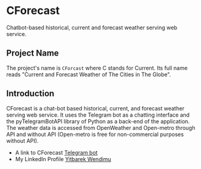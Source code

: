 # CForecast
Chatbot-based historical, current and forecast weather serving web service.

 
## Project Name    
The project's name is <code>CForcast</code> where C stands for Current. Its full name reads "Current and Forecast Weather of The Cities in The Globe". 

## Introduction
CForecast is a chat-bot based historical, current, and forecast weather serving web service. It uses the Telegram bot as a chatting interface and the pyTelegramBotAPI library of Python as a back-end of the application. The weather data is accessed from OpenWeather and Open-metro through API and without API (Open-metro is free for non-commercial purposes without API).

- A link to CForecast <a href="https://t.me/CForecastBot" target="_blank" >Telegram bot</a>  
- My LinkedIn Profile <a href="https://www.linkedin.com/in/yitbewendimu" target="_blank" >Yitbarek Wendimu</a>
